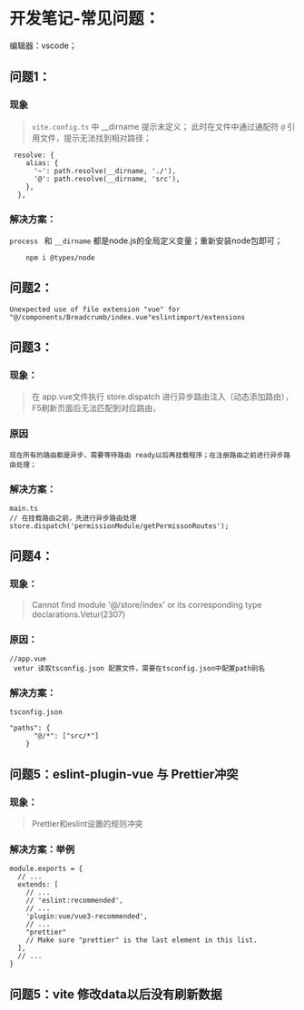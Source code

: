 # 开发笔记-常见问题：
编辑器：vscode；
## 问题1：
### 现象
> `vite.config.ts` 中 __dirname 提示未定义；
> 此时在文件中通过通配符 `@` 引用文件，提示无法找到相对路径；
```
 resolve: {
    alias: {
      '~': path.resolve(__dirname, './'),
      '@': path.resolve(__dirname, 'src'),
    },
  },

```
### 解决方案：
`process ` 和 `__dirname` 都是node.js的全局定义变量；重新安装node包即可；

        npm i @types/node

## 问题2：
```
Unexpected use of file extension "vue" for "@/components/Breadcrumb/index.vue"eslintimport/extensions
```

## 问题3：
### 现象：
>在 app.vue文件执行 store.dispatch 进行异步路由注入（动态添加路由），F5刷新页面后无法匹配到对应路由，
### 原因
```
现在所有的路由都是异步，需要等待路由 ready以后再挂载程序；在注册路由之前进行异步路由处理；
```
### 解决方案：
```
main.ts
// 在挂载路由之前，先进行异步路由处理
store.dispatch('permissionModule/getPermissonRoutes');
```
## 问题4：
### 现象：
> Cannot find module '@/store/index' or its corresponding type declarations.Vetur(2307)
### 原因：
```
//app.vue
 vetur 读取tsconfig.json 配置文件，需要在tsconfig.json中配置path别名
```
### 解决方案：
```
tsconfig.json

"paths": {
      "@/*": ["src/*"]
    }

```

## 问题5：eslint-plugin-vue 与 Prettier冲突
### 现象：
> Prettier和eslint设置的规则冲突
### 解决方案：举例
```
module.exports = {
  // ...
  extends: [
    // ...
    // 'eslint:recommended',
    // ...
    'plugin:vue/vue3-recommended',
    // ...
    "prettier"
    // Make sure "prettier" is the last element in this list.
  ],
  // ...
}
```


## 问题5：vite 修改data以后没有刷新数据

